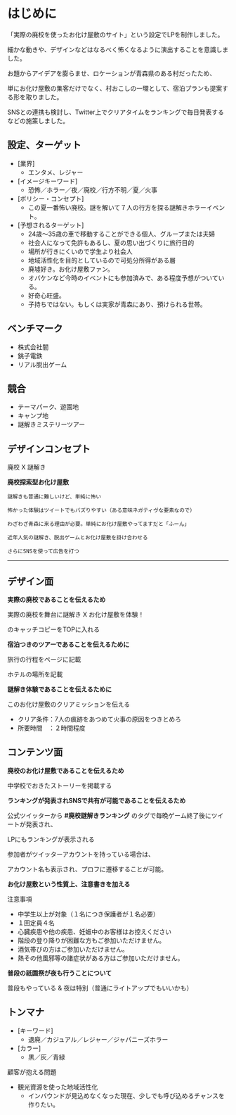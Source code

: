 # はじめに

「実際の廃校を使ったお化け屋敷のサイト」という設定でLPを制作しました。

細かな動きや、デザインなどはなるべく怖くなるように演出することを意識しました。

お題からアイデアを膨らませ、ロケーションが青森県のある村だったため、

単にお化け屋敷の集客だけでなく、村おこしの一環として、宿泊プランも提案する形を取りました。

SNSとの連携も検討し、Twitter上でクリアタイムをランキングで毎日発表するなどの施策しました。


## 設定、ターゲット

- [業界]
  - エンタメ、レジャー
- [イメージキーワード]
  - 恐怖／ホラー／夜／廃校／行方不明／夏／火事
- [ポリシー・コンセプト]
  - この夏一番怖い廃校。謎を解いて７人の行方を探る謎解きホラーイベント。
- [予想されるターゲット]
  - 24歳〜35歳の車で移動することができる個人、グループまたは夫婦
  - 社会人になって免許もあるし、夏の思い出づくりに旅行目的
  - 場所が行きにくいので学生より社会人
  - 地域活性化を目的としているので可処分所得がある層
  - 廃墟好き。お化け屋敷ファン。
  - オバケンなど今時のイベントにも参加済みで、ある程度予想がついている。
  - 好奇心旺盛。
  - 子持ちではない。もしくは実家が青森にあり、預けられる世帯。


## ベンチマーク

- 株式会社闇
- 銚子電鉄
- リアル脱出ゲーム

## 競合

- テーマパーク、遊園地
- キャンプ地
- 謎解きミステリーツアー

## デザインコンセプト

廃校 X 謎解き

**廃校探索型お化け屋敷**

```
謎解きも普通に難しいけど、単純に怖い

怖かった体験はツイートでもバズりやすい（ある意味ネガティヴな要素なので）

わざわざ青森に来る理由が必要。単純にお化け屋敷やってますだと「ふーん」

近年人気の謎解き、脱出ゲームとお化け屋敷を掛け合わせる

さらにSNSを使って広告を打つ
```

---

## デザイン面

**実際の廃校であることを伝えるため**

実際の廃校を舞台に謎解き X お化け屋敷を体験！

のキャッチコピーをTOPに入れる

**宿泊つきのツアーであることを伝えるために**

旅行の行程をページに記載

ホテルの場所を記載

**謎解き体験であることを伝えるために**

このお化け屋敷のクリアミッションを伝える
- クリア条件：7人の痕跡をあつめて火事の原因をつきとめろ
- 所要時間　：２時間程度


## コンテンツ面

**廃校のお化け屋敷であることを伝えるため**

中学校でおきたストーリーを掲載する

**ランキングが発表されSNSで共有が可能であることを伝えるため**

公式ツイッターから **#廃校謎解きランキング** のタグで毎晩ゲーム終了後にツイートが発表され、

LPにもランキングが表示される

参加者がツイッターアカウントを持っている場合は、

アカウント名も表示され、プロフに遷移することが可能。

**お化け屋敷という性質上、注意書きを加える**

注意事項
- 中学生以上が対象（１名につき保護者が１名必要）
- １回定員４名
- 心臓疾患や他の疾患、妊娠中のお客様はお控えください
- 階段の登り降りが困難な方もご参加いただけません。
- 酒気帯びの方はご参加いただけません。
- 熱その他風邪等の諸症状がある方はご参加いただけません。

**普段の祇園祭が夜も行うことについて**

普段もやっている & 夜は特別（普通にライトアップでもいいかも）

## トンマナ
- [キーワード]
  - 退廃／カジュアル／レジャー／ジャパニーズホラー
- [カラー]
  - 黒／灰／青緑

顧客が抱える問題

- 観光資源を使った地域活性化
  - インバウンドが見込めなくなった現在、少しでも呼び込めるチャンスを作りたい。
